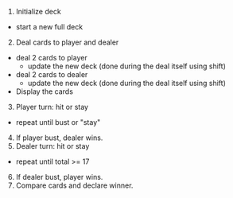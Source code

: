 1. Initialize deck
  - start a new full deck
2. Deal cards to player and dealer
  - deal 2 cards to player
    - update the new deck (done during the deal itself using shift)
  - deal 2 cards to dealer
    - update the new deck (done during the deal itself using shift)
  - Display the cards 
3. Player turn: hit or stay
  - repeat until bust or "stay"
4. If player bust, dealer wins.
5. Dealer turn: hit or stay
  - repeat until total >= 17
6. If dealer bust, player wins.
7. Compare cards and declare winner.
